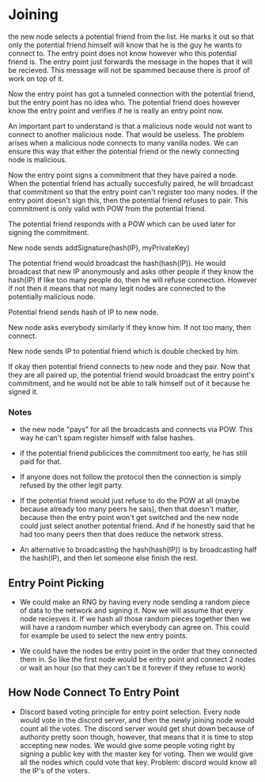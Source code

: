 # Joining 
the new node selects a potential friend from the list. He marks it out so that only the potential friend himself will know that he is the guy he wants to connect to.
The entry point does not know however who this potential friend is. The entry point just forwards the message in the hopes that it will be recieved.
This message will not be spammed because there is proof of work on top of it.

Now the entry point has got a tunneled connection with the potential friend, but the entry point has no idea who.
The potential friend does however know the entry point and verifies if he is really an entry point now.

An important part to understand is that a malicious node would not want to connect to another malicious node. That would be useless. The problem arises when a malicious node connects to many vanilla nodes.
We can ensure this way that either the potential friend or the newly connecting node is malicious.

Now the entry point signs a commitment that they have paired a node. When the potential friend has actually succesfully paired,
he will broadcast that commitment so that the entry point can't register too many nodes. If the entry point doesn't sign this, then the potential friend refuses to pair.
This commitment is only valid with POW from the potential friend.

The potential friend responds with a POW which can be used later for signing the commitment.

New node sends addSignature(hash(IP), myPrivateKey)

The potential friend would broadcast the hash(hash(IP)). He would broadcast that new IP anonymously and asks other people if they know the hash(IP)
If like too many people do, then he will refuse connection. However if not then it means that not many legit nodes are connected to the potentially malicious node.

Potential friend sends hash of IP to new node.

New node asks everybody similarly if they know him. If not too many, then connect.

New node sends IP to potential friend which is double checked by him.

If okay then potential friend connects to new node and they pair.
Now that they are all paired up, the potential friend would broadcast the entry point's commitment, and he would not be able to talk himself out of it because he signed it.

### Notes
* the new node "pays" for all the broadcasts and connects via POW. This way he can't spam register himself with false hashes.

* if the potential friend publicices the commitment too early, he has still paid for that.

* If anyone does not follow the protocol then the connection is simply refused by the other legit party.

* If the potential friend would just refuse to do the POW at all (maybe because already too many peers he sais),
then that doesn't matter, because then the entry point won't get switched and the new node could just select another potential friend. And if he honestly
said that he had too many peers then that does reduce the network stress.

* An alternative to broadcasting the hash(hash(IP)) is by broadcasting half the hash(IP), and then let someone else finish the rest.

## Entry Point Picking
* We could make an RNG by having every node sending a random piece of data to the network and signing it. Now we will assume that every node reciesves it.
If we hash all those random pieces together then we will have a random number which everybody can agree on. This could for example be used to select the new entry points.

* We could have the nodes be entry point in the order that they connected them in. So like the first node would be entry point and connect 2 nodes or wait an hour
(so that they can't be it forever if they refuse to work)

## How Node Connect To Entry Point

* Discord based voting principle for entry point selection. Every node would vote in the discord server, and then the newly joining node would count all the votes.
The discord server would get shut down because of authority pretty soon though, however, that means that it is time
to stop accepting new nodes.
We would give some people voting right by signing a public key with the master key for voting. Then we would give all the nodes which could vote that key.
Problem: discord would know all the IP's of the voters.